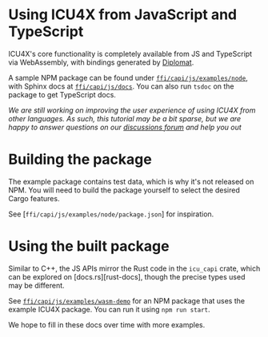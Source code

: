 # Using ICU4X from JavaScript and TypeScript

ICU4X's core functionality is completely available from JS and TypeScript via WebAssembly, with bindings generated by [Diplomat].

A sample NPM package can be found under [`ffi/capi/js/examples/node`], with Sphinx docs at [`ffi/capi/js/docs`]. You can also run `tsdoc` on the package to get TypeScript docs.

_We are still working on improving the user experience of using ICU4X from other languages. As such, this tutorial may be a bit sparse, but we are happy to answer questions on our [discussions forum] and help you out_

# Building the package

The example package contains test data, which is why it's not released on NPM. You will need to build the package yourself to select the desired Cargo features.

See [`ffi/capi/js/examples/node/package.json`] for inspiration.

# Using the built package

Similar to C++, the JS APIs mirror the Rust code in the `icu_capi` crate, which can be explored on [docs.rs][rust-docs], though the precise types used may be different.

See [`ffi/capi/js/examples/wasm-demo`] for an NPM package that uses the example ICU4X package. You can run it using `npm run start`.

We hope to fill in these docs over time with more examples.

 [discussions forum]: https://github.com/unicode-org/icu4x/discussions
 [Diplomat]: https://github.com/rust-diplomat/diplomat
 [`ffi/capi/js/examples/node`]: https://github.com/unicode-org/icu4x/tree/main/ffi/capi/js/examples/node
 [`ffi/capi/js/docs`]: https://github.com/unicode-org/icu4x/tree/main/ffi/capi/js/docs
 [`ffi/capi/js/examples/wasm-demo`]: https://github.com/unicode-org/icu4x/tree/main/ffi/capi/js/examples/wasm-demo
